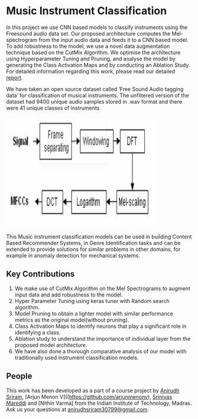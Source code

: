 # Music Instrument Classification

In this project we use CNN based models to classify instruments using the Freesound audio data set. Our proposed architecture computes the Mel-spectrogram from the input audio
data and feeds it to a CNN based model. To add robustness to the model, we use a novel data augmentation technique based on the CutMix Algorithm. We optimise the architecture using Hyperparameter Tuning and Pruning, and analyse the model by generating the Class Activation Maps and by conducting an Ablation Study. For detailed information regarding this work, please read our detailed [report](https://emilbiju.github.io/indic-swipe). 

We have taken an open source dataset called ‘Free Sound Audio tagging data’ for classification of musical instruments. The unfiltered version of the dataset had 9400 unique
audio samples stored in .wav format and there were 41 unique classes of instruments

<p align="left">
   <img src="images/MFCC.jpg" width=400 height=300,
    img src="images/Pruning.png" width=400 height=300>
</p>

This Music instrument classification models can be used in building Content Based Recommender Systems, in Genre Identification tasks and can be extended to provide solutions for
similar problems in other domains, for example in anomaly detection for mechanical systems.

## Key Contributions

1. We make use of CutMix Algorithm on the Mel Spectrograms to augment input data and add robustness to the model.
2. Hyper Parameter Tuning using keras tuner with Random search algorithm.
3. Model Pruning to obtain a lighter model with similar performance metrics as the original model(without pruning).
4. Class Activation Maps to identify neurons that play a significant role in identifying a class.
5. Ablation study to understand the importance of individual layer from the proposed model architecture. 
6. We have also done a thorough comparative analysis of our model with traditionally used instrument classification models.

## People

This work has been developed as a part of a course project  by [Anirudh Sriram](https://github.com/anirudhs123), [Arjun Menon V]((https://github.com/arjunmenonv), [Srinivas Mareddi](https://github.com/srinivasmareddi) and [Nithin Varma] from the Indian Institute of Technology, Madras. Ask us your questions at [anirudhsriram30799@gmail.com](mailto:anirudhsriram30799@gmail.com).
